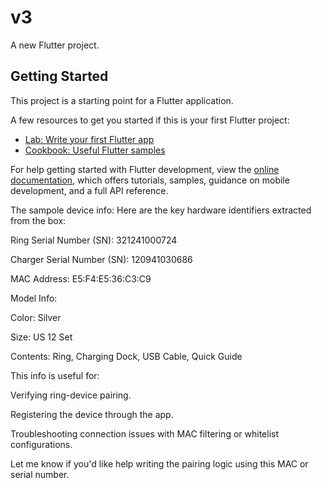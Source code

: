 # v3

A new Flutter project.

## Getting Started

This project is a starting point for a Flutter application.

A few resources to get you started if this is your first Flutter project:

- [Lab: Write your first Flutter app](https://docs.flutter.dev/get-started/codelab)
- [Cookbook: Useful Flutter samples](https://docs.flutter.dev/cookbook)

For help getting started with Flutter development, view the
[online documentation](https://docs.flutter.dev/), which offers tutorials,
samples, guidance on mobile development, and a full API reference.



The sampole device info:
Here are the key hardware identifiers extracted from the box:

Ring Serial Number (SN): 321241000724

Charger Serial Number (SN): 120941030686

MAC Address: E5:F4:E5:36:C3:C9

Model Info:

Color: Silver

Size: US 12 Set

Contents: Ring, Charging Dock, USB Cable, Quick Guide

This info is useful for:

Verifying ring-device pairing.

Registering the device through the app.

Troubleshooting connection issues with MAC filtering or whitelist configurations.

Let me know if you'd like help writing the pairing logic using this MAC or serial number.